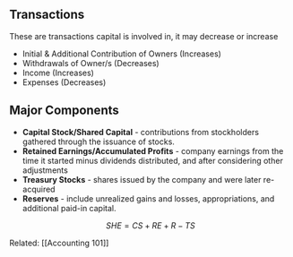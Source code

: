 ## Transactions
These are transactions capital is involved in, it may decrease or increase
- Initial & Additional Contribution of Owners (Increases)
- Withdrawals of Owner/s (Decreases)
- Income (Increases)
- Expenses (Decreases)

## Major Components

-  **Capital Stock/Shared Capital** - contributions from stockholders gathered through the issuance of stocks.
- **Retained Earnings/Accumulated Profits** - company earnings from the time it started minus dividends distributed, and after considering other adjustments
- **Treasury Stocks** - shares issued by the company and were later re-acquired
- **Reserves** - include unrealized gains and losses, appropriations, and additional paid-in capital.

$$
SHE = CS + RE + R - TS
$$

Related: [[Accounting 101]]